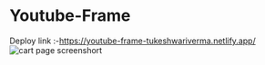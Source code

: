 # Youtube-Frame
Deploy link :-https://youtube-frame-tukeshwariverma.netlify.app/
![cart page screenshort](https://user-images.githubusercontent.com/102142382/223793624-5140c730-7ad9-4674-ac26-0d1aba6c65e6.png)
